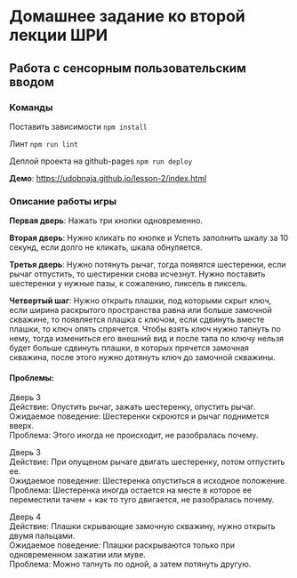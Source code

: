 # Домашнее задание ко второй лекции ШРИ
## Работа с сенсорным пользовательским вводом

### Команды

Поставить зависимости `npm install`

Линт `npm run lint`

Деплой проекта на github-pages `npm run deploy`

**Демо**: https://udobnaja.github.io/lesson-2/index.html

### Описание работы игры

**Первая дверь**: Нажать три кнопки одновременно.

**Вторая дверь**: Нужно кликать по кнопке и Успеть заполнить шкалу за 10 секунд, если долго не кликать, шкала обнуляется.

**Третья дверь**: Нужно потянуть рычаг, тогда появятся шестеренки, если рычаг отпустить, то шестиренки снова исчезнут.
Нужно поставить шестеренки у нужные пазы, к сожалению, пиксель в пиксель. 

**Четвертый шаг**: Нужно открыть плашки, под которыми скрыт ключ,
если ширина раскрытого пространства равна или больше замочной скважине,
то появляется плашка с ключом,
если сдвинуть вместе плашки, то ключ опять спрячется.
Чтобы взять ключ нужно тапнуть по нему,
тогда измениться его внешний вид и после тапа по ключу нельзя будет больше сдвинуть плашки,
в которых прячется замочная скважина, после этого нужно 
дотянуть ключ до замочной скважины.

#### Проблемы:

Дверь 3<br>
Действие: Опустить рычаг, зажать шестеренку, опустить рычаг.<br>
Ожидаемое поведение: Шестеренки скроются и рычаг поднимется вверх.<br>
Проблема: Этого иногда не происходит, не разобралась почему.<br>

Дверь 3<br>
Действие: При опущеном рычаге двигать шестеренку, потом отпустить ее.<br>
Ожидаемое поведение: Шестеренка опуститься в исходное положение.<br>
Проблема: Шестеренка иногда остается на месте в которое ее переместили тачем + как то туго двигается, не разобралась почему.

Дверь 4<br>
Действие: Плашки скрывающие замочную скважину, нужно открыть двумя пальцами.<br>
Ожидаемое поведение: Плашки раскрываются только при одновременном зажатии или муве.<br>
Проблема: Можно тапнуть по одной, а затем потянуть другую.